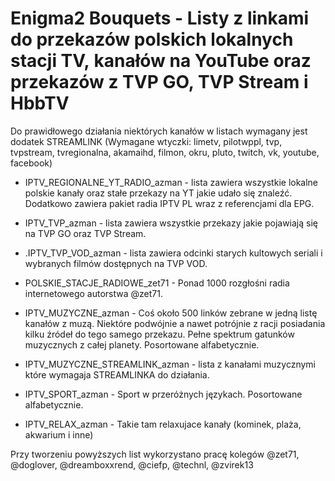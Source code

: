 # Enigma2 Bouquets - Listy z linkami do przekazów polskich lokalnych stacji TV, kanałów na YouTube oraz przekazów z TVP GO, TVP Stream i HbbTV

Do prawidłowego działania niektórych kanałów w listach wymagany jest dodatek STREAMLINK 
(Wymagane wtyczki: limetv, pilotwppl, tvp, tvpstream, tvregionalna, akamaihd, filmon, okru, pluto, twitch, vk, youtube, facebook)

- IPTV_REGIONALNE_YT_RADIO_azman - lista zawiera wszystkie lokalne polskie kanały oraz stałe przekazy na YT jakie udało się znaleźć. Dodatkowo zawiera pakiet radia IPTV PL wraz z referencjami dla EPG.

- IPTV_TVP_azman - lista zawiera wszystkie przekazy jakie pojawiają się na TVP GO oraz TVP Stream.

- .IPTV_TVP_VOD_azman - lista zawiera odcinki starych kultowych seriali i wybranych filmów dostępnych na TVP VOD.

- POLSKIE_STACJE_RADIOWE_zet71 - Ponad 1000 rozgłośni radia internetowego autorstwa @zet71.

- IPTV_MUZYCZNE_azman - Coś około 500 linków zebrane w jedną listę kanałów z muzą. Niektóre podwójnie a nawet potrójnie z racji posiadania kilku źródeł do tego samego przekazu. Pełne spektrum gatunków muzycznych z całej planety. Posortowane alfabetycznie.

- IPTV_MUZYCZNE_STREAMLINK_azman - lista z kanałami muzycznymi które wymagaja STREAMLINKA do działania.

- IPTV_SPORT_azman - Sport w przeróżnych językach. Posortowane alfabetycznie.

- IPTV_RELAX_azman - Takie tam relaxujace kanały (kominek, plaża, akwarium i inne)


Przy tworzeniu powyższych list wykorzystano pracę kolegów @zet71, @doglover, @dreamboxxrend, @ciefp, @technl, @zvirek13
